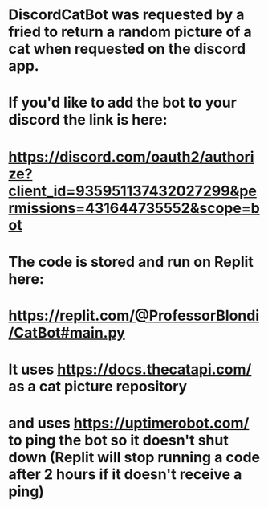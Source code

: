# DiscordCatBot was requested by a fried to return a random picture of a cat when requested on the discord app. 

# If you'd like to add the bot to your discord the link is here:
# https://discord.com/oauth2/authorize?client_id=935951137432027299&permissions=431644735552&scope=bot


# The code is stored and run on Replit here:
# https://replit.com/@ProfessorBlondi/CatBot#main.py

# It uses https://docs.thecatapi.com/ as a cat picture repository
# and uses https://uptimerobot.com/ to ping the bot so it doesn't shut down (Replit will stop running a code after 2 hours if it doesn't receive a ping)